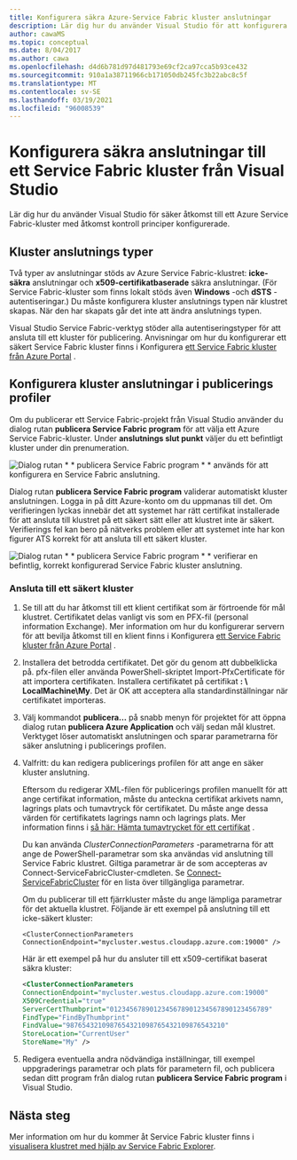 ```yaml
---
title: Konfigurera säkra Azure-Service Fabric kluster anslutningar
description: Lär dig hur du använder Visual Studio för att konfigurera säkra anslutningar som stöds av Azure Service Fabric-klustret.
author: cawaMS
ms.topic: conceptual
ms.date: 8/04/2017
ms.author: cawa
ms.openlocfilehash: d4d6b781d97d481793e69cf2ca97cca5b93ce432
ms.sourcegitcommit: 910a1a38711966cb171050db245fc3b22abc8c5f
ms.translationtype: MT
ms.contentlocale: sv-SE
ms.lasthandoff: 03/19/2021
ms.locfileid: "96008539"
---
```

# <a name="configure-secure-connections-to-a-service-fabric-cluster-from-visual-studio"></a>Konfigurera säkra anslutningar till ett Service Fabric kluster från Visual Studio
Lär dig hur du använder Visual Studio för säker åtkomst till ett Azure Service Fabric-kluster med åtkomst kontroll principer konfigurerade.

## <a name="cluster-connection-types"></a>Kluster anslutnings typer
Två typer av anslutningar stöds av Azure Service Fabric-klustret: **icke-säkra** anslutningar och **x509-certifikatbaserade** säkra anslutningar. (För Service Fabric-kluster som finns lokalt stöds även **Windows** -och **dSTS** -autentiseringar.) Du måste konfigurera kluster anslutnings typen när klustret skapas. När den har skapats går det inte att ändra anslutnings typen.

Visual Studio Service Fabric-verktyg stöder alla autentiseringstyper för att ansluta till ett kluster för publicering. Anvisningar om hur du konfigurerar ett säkert Service Fabric kluster finns i Konfigurera [ett Service Fabric kluster från Azure Portal](service-fabric-cluster-creation-via-portal.md) .

## <a name="configure-cluster-connections-in-publish-profiles"></a>Konfigurera kluster anslutningar i publicerings profiler
Om du publicerar ett Service Fabric-projekt från Visual Studio använder du dialog rutan **publicera Service Fabric program** för att välja ett Azure Service Fabric-kluster. Under **anslutnings slut punkt** väljer du ett befintligt kluster under din prenumeration.

![Dialog rutan * * publicera Service Fabric program * * används för att konfigurera en Service Fabric anslutning.][publishdialog]

Dialog rutan **publicera Service Fabric program** validerar automatiskt kluster anslutningen. Logga in på ditt Azure-konto om du uppmanas till det. Om verifieringen lyckas innebär det att systemet har rätt certifikat installerade för att ansluta till klustret på ett säkert sätt eller att klustret inte är säkert. Verifierings fel kan bero på nätverks problem eller att systemet inte har kon figurer ATS korrekt för att ansluta till ett säkert kluster.

![Dialog rutan * * publicera Service Fabric program * * verifierar en befintlig, korrekt konfigurerad Service Fabric kluster anslutning.][selectsfcluster]

### <a name="to-connect-to-a-secure-cluster"></a>Ansluta till ett säkert kluster
1. Se till att du har åtkomst till ett klient certifikat som är förtroende för mål klustret. Certifikatet delas vanligt vis som en PFX-fil (personal information Exchange). Mer information om hur du konfigurerar servern för att bevilja åtkomst till en klient finns i Konfigurera [ett Service Fabric kluster från Azure Portal](service-fabric-cluster-creation-via-portal.md) .
2. Installera det betrodda certifikatet. Det gör du genom att dubbelklicka på. pfx-filen eller använda PowerShell-skriptet Import-PfxCertificate för att importera certifikaten. Installera certifikatet på certifikat **: \ LocalMachine\My**. Det är OK att acceptera alla standardinställningar när certifikatet importeras.
3. Välj kommandot **publicera...** på snabb menyn för projektet för att öppna dialog rutan **publicera Azure Application** och välj sedan mål klustret. Verktyget löser automatiskt anslutningen och sparar parametrarna för säker anslutning i publicerings profilen.
4. Valfritt: du kan redigera publicerings profilen för att ange en säker kluster anslutning.
   
   Eftersom du redigerar XML-filen för publicerings profilen manuellt för att ange certifikat information, måste du anteckna certifikat arkivets namn, lagrings plats och tumavtryck för certifikatet. Du måste ange dessa värden för certifikatets lagrings namn och lagrings plats. Mer information finns i [så här: Hämta tumavtrycket för ett certifikat](https://techcommunity.microsoft.com/t5/azure-service-fabric/bg-p/Service-Fabric) .
   
   Du kan använda *ClusterConnectionParameters* -parametrarna för att ange de PowerShell-parametrar som ska användas vid anslutning till Service Fabric klustret. Giltiga parametrar är de som accepteras av Connect-ServiceFabricCluster-cmdleten. Se [Connect-ServiceFabricCluster](/powershell/module/servicefabric/connect-servicefabriccluster) för en lista över tillgängliga parametrar.
   
   Om du publicerar till ett fjärrkluster måste du ange lämpliga parametrar för det aktuella klustret. Följande är ett exempel på anslutning till ett icke-säkert kluster:
   
   `<ClusterConnectionParameters ConnectionEndpoint="mycluster.westus.cloudapp.azure.com:19000" />`
   
   Här är ett exempel på hur du ansluter till ett x509-certifikat baserat säkra kluster:
   
   ```xml
   <ClusterConnectionParameters
   ConnectionEndpoint="mycluster.westus.cloudapp.azure.com:19000"
   X509Credential="true"
   ServerCertThumbprint="0123456789012345678901234567890123456789"
   FindType="FindByThumbprint"
   FindValue="9876543210987654321098765432109876543210"
   StoreLocation="CurrentUser"
   StoreName="My" />
   ```
5. Redigera eventuella andra nödvändiga inställningar, till exempel uppgraderings parametrar och plats för parametern fil, och publicera sedan ditt program från dialog rutan **publicera Service Fabric program** i Visual Studio.

## <a name="next-steps"></a>Nästa steg
Mer information om hur du kommer åt Service Fabric kluster finns i [visualisera klustret med hjälp av Service Fabric Explorer](service-fabric-visualizing-your-cluster.md).

<!--Image references-->
[publishdialog]:./media/service-fabric-visualstudio-configure-secure-connections/publishdialog.png
[selectsfcluster]:./media/service-fabric-visualstudio-configure-secure-connections/selectsfcluster.png
